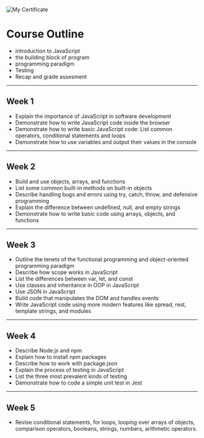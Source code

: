 <img src="Certificate programming with js" alt="My Certificate" />

# Course Outline
- introduction to JavaScript
- the building block of program
- programming paradigm
- Testing
- Recap and grade assesment

---
## Week 1
- Explain the importance of JavaScript in software development
- Demonstrate how to write JavaScript code inside the browser
- Demonstrate how to write basic JavaScript code: List common operators, conditional statements and loops
- Demonstrate how to use variables and output their values in the console

---
## Week 2
- Build and use objects, arrays, and functions
- List some common built-in methods on built-in objects
- Describe handling bugs and errors using try, catch, throw, and defensive programming
- Explain the difference between undefined, null, and empty strings
- Demonstrate how to write basic code using arrays, objects, and functions

---
## Week 3
- Outline the tenets of the functional programming and object-oriented programming paradigm
- Describe how scope works in JavaScript
- List the differences between var, let, and const
- Use classes and inheritance in OOP in JavaScript
- Use JSON in JavaScript
- Build code that manipulates the DOM and handles events
- Write JavaScript code using more modern features like spread, rest, template strings, and modules
---
## Week 4
- Describe Node.js and npm
- Explain how to install npm packages
- Describe how to work with package.json
- Explain the process of testing in JavaScript
- List the three most prevalent kinds of testing
- Demonstrate how to code a simple unit test in Jest
---
## Week 5
- Revise conditional statements, for loops, looping over arrays of objects, comparison operators, booleans, strings, numbers, arithmetic operators.